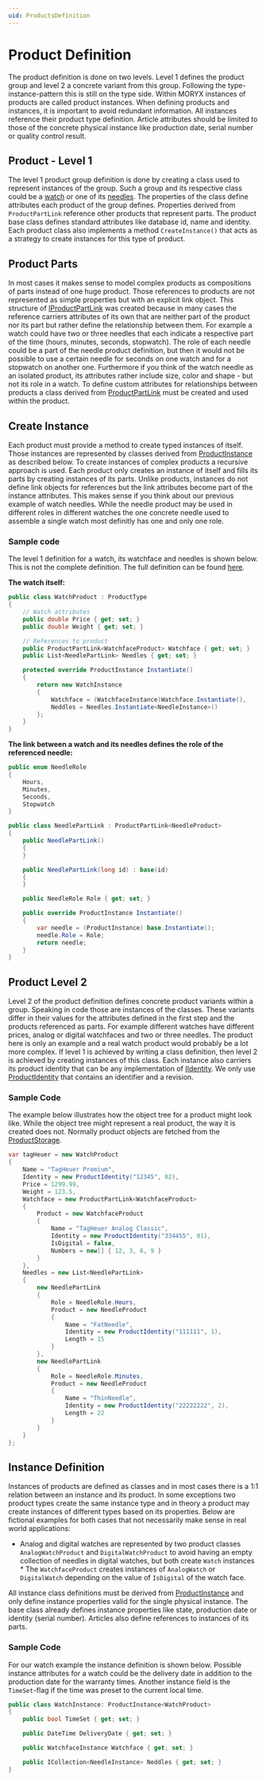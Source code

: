 ```yaml
---
uid: ProductsDefinition
---
```

# Product Definition

The product definition is done on two levels. Level 1 defines the product group and level 2 a concrete variant from this group. Following the type-instance-pattern this is still on the type side. Within MORYX instances of products are called product instances. When defining products and instances, it is important to avoid redundant information. All instances reference their product type definition. Article attributes should
be limited to those of the concrete physical instance like production date, serial number or quality control result.

## Product - Level 1

The level 1 product group definition is done by creating a class used to represent instances of the group. Such a group and its respective class could be a [watch](/src/Moryx.Products.Samples/ProductTypes/WatchType.cs) or one of its [needles](/src/Moryx.Products.Samples/ProductTypes/NeedleType.cs). The properties of the class define attributes each product of the group defines. Properties derived from `ProductPartLink` reference other  products that represent parts. The product base class defines standard attributes like database id, name and identity. Each product class also implements a method `CreateInstance()` that acts as a strategy to create instances for this type of product.

## Product Parts

In most cases it makes sense to model complex products as compositions of parts instead of one huge product. Those references to products are not represented as simple properties but with an explicit link object. This structure of [IProductPartLink](/src/Moryx.AbstractionLayer/Products/IProductPartLink.cs) was created because in many cases the reference carriers attributes of its own that are neither part of the product nor its part but rather define the relationship between them. For example a watch could have two or three needles that each indicate a respective part of the time (hours, minutes, seconds, stopwatch). The role of each needle could be a part of the needle product definition, but then it would not be possible to use a certain needle for seconds on one watch and for a stopwatch on another one. Furthermore if you think of the watch needle as an isolated product, its attributes rather include size, color and shape - but not its role in a watch. To define custom attributes for relationships between products a class derived from [ProductPartLink<TProduct>](/src/Moryx.AbstractionLayer/Products/ProductPartLink.cs) must be created and used within the product.

## Create Instance

Each product must provide a method to create typed instances of itself. Those instances are represented by classes derived from [ProductInstance](/src/Moryx.AbstractionLayer/Products/ProductInstance.cs) as described below. To create instances of complex products a recursive approach is used. Each product only creates an instance of itself and fills its parts by creating instances of its parts. Unlike products, instances do not define link objects for references but the link attributes become part of the instance attributes. This makes sense if you think about our previous example of watch needles. While the needle product may be used in different roles in different watches the one concrete needle used to assemble a single watch most definitly has one and only one role.

### Sample code

The level 1 definition for a watch, its watchface and needles is shown below. This is not the complete definition. The full definition can be found [here](/src/Moryx.Products.Samples/).

**The watch itself:**

````cs
public class WatchProduct : ProductType
{
    // Watch attributes
    public double Price { get; set; }
    public double Weight { get; set; }

    // References to product
    public ProductPartLink<WatchfaceProduct> Watchface { get; set; }
    public List<NeedlePartLink> Needles { get; set; }

    protected override ProductInstance Instantiate()
    {
        return new WatchInstance
        {
            Watchface = (WatchfaceInstance)Watchface.Instantiate(),
            Neddles = Needles.Instantiate<NeedleInstance>()
        };
    }
}
````

**The link between a watch and its needles defines the role of the referenced needle:**

````cs
public enum NeedleRole
{
    Hours,
    Minutes,
    Seconds,
    Stopwatch
}

public class NeedlePartLink : ProductPartLink<NeedleProduct>
{
    public NeedlePartLink()
    {
    }

    public NeedlePartLink(long id) : base(id)
    {
    }

    public NeedleRole Role { get; set; }

    public override ProductInstance Instantiate()
    {
        var needle = (ProductInstance) base.Instantiate();
        needle.Role = Role;
        return needle;
    }
}
````

## Product Level 2

Level 2 of the product definition defines concrete product variants within a group. Speaking in code those are instances of the classes. These variants differ in their values for the attributes defined in the first step and the products referenced as parts. For example different watches have different prices, analog or digital watchfaces and two or three  needles. The product here is only an example and a real watch product would probably be a lot more complex. If level 1 is achieved by writing a class definition, then level 2 is achieved by creating instances of this class. Each instance also carriers its product identity that can be any implementation of [IIdentity](/src/Moryx.AbstractionLayer/Identity/IIdentity.cs). We only use [ProductIdentity](/src/Moryx.AbstractionLayer/Products/ProductIdentity.cs) that contains an identifier and a revision.

### Sample Code

The example below illustrates how the object tree for a product might look like. While the object tree might represent a real product, the way it is created does not. Normally product objects are fetched from the [ProductStorage](/src/Moryx.Products.Management/Components/IProductStorage.cs).

````cs
var tagHeuer = new WatchProduct
{
    Name = "TagHeuer Premium",
    Identity = new ProductIdentity("12345", 02),
    Price = 1299.99,
    Weight = 123.5,
    Watchface = new ProductPartLink<WatchfaceProduct>
    {
        Product = new WatchfaceProduct
        {
            Name = "TagHeuer Analog Classic",
            Identity = new ProductIdentity("334455", 01),
            IsDigital = false,
            Numbers = new[] { 12, 3, 6, 9 }
        }
    },
    Needles = new List<NeedlePartLink>
    {
        new NeedlePartLink
        {
            Role = NeedleRole.Hours,
            Product = new NeedleProduct
            {
                Name = "FatNeedle",
                Identity = new ProductIdentity("111111", 1),
                Length = 15
            }
        },
        new NeedlePartLink
        {
            Role = NeedleRole.Minutes,
            Product = new NeedleProduct
            {
                Name = "ThinNeedle",
                Identity = new ProductIdentity("22222222", 2),
                Length = 22
            }
        }
    }
};
````

## Instance Definition

Instances of products are defined as classes and in most cases there is a 1:1 relation between an instance and its product. In some exceptions two product types create the same instance type and in theory a product may create instances of different types based on its properties. Below are fictional examples for both cases that not necessarily make sense in real world applications:

* Analog and digital watches are represented by two product classes `AnalogWatchProduct` and `DigitalWatchProduct` to avoid having an empty collection of needles in digital watches, but both create `Watch` instances * The `WatchfaceProduct` creates instances of `AnalogWatch` or `DigitalWatch` depending on the value of `IsDigital` of the watch face.

All instance class definitions must be derived from [ProductInstance](/src/Moryx.AbstractionLayer/Products/ProductInstance.cs) and only define instance properties valid for the single physical instance. The base class already defines instance properties like state, production date or identity (serial number). Articles also define references to instances of its parts.

### Sample Code

For our watch example the instance definition is shown below. Possible instance attributes for a watch could be the delivery date in addition to the production date for the warranty times. Another instance field is the `TimeSet`-flag if the time was preset to the current local time.

````cs
public class WatchInstance: ProductInstance<WatchProduct>
{
    public bool TimeSet { get; set; }

    public DateTime DeliveryDate { get; set; }

    public WatchfaceInstance Watchface { get; set; }

    public ICollection<NeedleInstance> Neddles { get; set; }
}
````

